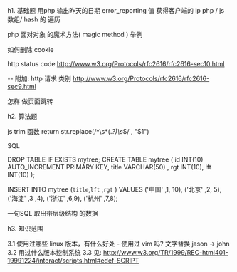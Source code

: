 h1. 基础题
用php 输出昨天的日期
error_reporting 值
获得客户端的 ip
php / js  数组/ hash 的 遍历

php 面对对象 的魔术方法( magic method ) 举例

如何删除 cookie

http status code http://www.w3.org/Protocols/rfc2616/rfc2616-sec10.html

-- 附加: http 请求 类别 http://www.w3.org/Protocols/rfc2616/rfc2616-sec9.html

怎样 做页面跳转


h2. 算法题

js trim 函数 return str.replace(/^\s*(.*?)\s*$/ , "$1")

SQL

DROP TABLE IF EXISTS mytree;
CREATE TABLE mytree (
id INT(10) AUTO_INCREMENT PRIMARY KEY,
title VARCHAR(50) ,
rgt INT(10),
lft INT(10)
);

INSERT INTO mytree 
(`title`,`lft` ,`rgt` )
VALUES 
('中国' ,1, 10),
('北京' ,2, 5),
('海淀' ,3 ,4),
('浙江' ,6,9),
('杭州' ,7,8);

一句SQL 取出带层级结构 的数据


h3.  知识范围

3.1 使用过哪些 linux 版本，有什么好处 - 使用过 vim 吗?  文字替换 jason -> john
3.2 用过什么版本控制系统
3.3 <script src="1.js" >alert(1);</script> 见: http://www.w3.org/TR/1999/REC-html401-19991224/interact/scripts.html#edef-SCRIPT